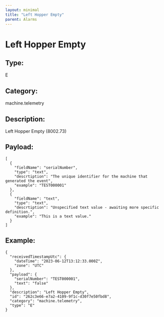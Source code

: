 ```yaml
---
layout: minimal
title: "Left Hopper Empty"
parent: Alarms
---
```


# Left Hopper Empty

## Type:

E

## Category:

machine.telemetry

## Description: 

Left Hopper Empty (8002.73)

## Payload:

```
[
  {
    "fieldName": "serialNumber",
    "type": "text",
    "descrtiption": "The unique identifier for the machine that generated the event",
    "example": "TEST000001"
  },
  {
    "fieldName": "text",
    "type": "text",
    "descrtiption": "Unspecified text value - awaiting more specific definition.",
    "example": "This is a text value."
  }
]
```

## Example:

```
{
  "receivedTimestampUtc": {
    "dateTime": "2023-06-12T13:12:33.000Z",
    "zone": "UTC"
  },
  "payload": {
    "serialNumber": "TEST000001",
    "text": "false"
  },
  "description": "Left Hopper Empty",
  "id": "262c3e66-e7a2-4109-9f1c-d30f7e50fbd8",
  "category": "machine.telemetry",
  "type": "E"
}
```
